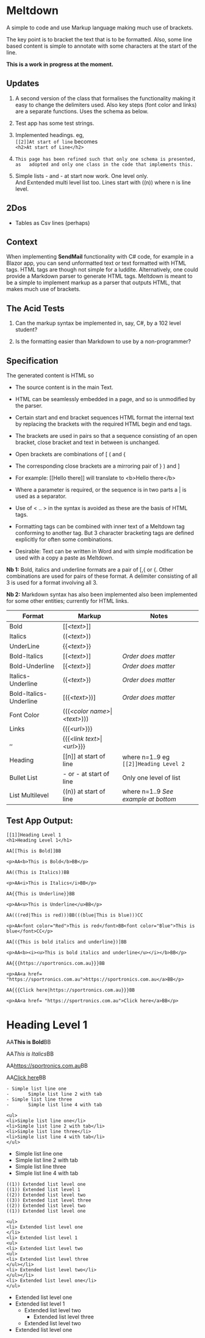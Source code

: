 # Meltdown

A simple to code and use Markup language making much use of brackets.

The key point is to bracket the text that is to be formatted. Also, some line
based content is simple to annotate with some characters at the start of the
line.

**This is a work in progress at the moment.**

## Updates

1.  A second version of the class that formalises the functionality making it  
    easy to change the delimiters used. Also key steps (font color and links)  
    are a separate functions. Uses the schema as below.

2.  Test app has some test strings.

3.  Implemented headings. eg,   
    `[[2]]At start of line` becomes  
    `<h2>At start of Line</h2>`

4.  `This page has been refined such that only one schema is presented, as  
    adopted and only one class in the code that implements this.`
    
5.  Simple lists -<space> and -<tab> at start now work. One level only.  
    And Exntended multi level list too. Lines start with ((n)) where n is line level.

## 2Dos
-   Tables as Csv lines (perhaps)

## Context

When implementing **SendMail** functionality with C\# code, for example in a
Blazor app, you can send unformatted text or text formatted with HTML tags. HTML
tags are though not simple for a luddite. Alternatively, one could provide a
Markdown parser to generate HTML tags. Meltdown is meant to be a simple to
implement markup as a parser that outputs HTML, that makes much use of brackets.

## The Acid Tests

1.  Can the markup syntax be implemented in, say, C\#, by a 102 level student?

2.  Is the formatting easier than Markdown to use by a non-programmer?

## Specification

The generated content is HTML so

-   The source content is in the main Text.

-   HTML can be seamlessly embedded in a page, and so is unmodified by the
    parser.

-   Certain start and end bracket sequences HTML format the internal text by
    replacing the brackets with the required HTML begin and end tags.

-   The brackets are used in pairs so that a sequence consisting of an open
    bracket, close bracket and text in between is unchanged.

-   Open brackets are combinations of [ ( and {

-   The corresponding close brackets are a mirroring pair of } ) and ]

-   For example: [[Hello there]] will translate to \<b\>Hello there\</b\>

-   Where a parameter is required, or the sequence is in two parts a \| is used
    as a separator.

-   Use of \< .. \> in the syntax is avoided as these are the basis of HTML
    tags.

-   Formatting tags can be combined with inner text of a Meltdown tag conforming
    to another tag. But 3 character bracketing tags are defined explicitly for
    often some combinations.

-   Desirable: Text can be written in Word and with simple modification be used
    with a copy a paste as Meltdown.

**Nb 1:** Bold, italics and underline formats are a pair of [,{ or {. Other
combinations are used for pairs of these format. A delimiter consisting of all 3
is used for a format involving all 3.

**Nb 2:** Markdown syntax has also been implemented also been implemented for
some other entities; currently for HTML links.[](*%3curl%3e*)

| Format                 | Markup                             | Notes                                                          |
|------------------------|------------------------------------|----------------------------------------------------------------|
| Bold                   | [[*\<text\>*]]                     |                                                                |
| Italics                | ((*\<text\>*))                     |                                                                |
| UnderLine              | {{*\<text\>*}}                     |                                                                |
| Bold-Italics           | [(*\<text\>*)]                     | *Order does matter*                                            |
| Bold-Underline         | [{*\<text\>*}]                     | *Order does matter*                                            |
| Italics-Underline      | ({*\<text\>*})                     | *Order does matter*                                            |
| Bold-Italics-Underline | [({*\<text\>*})]                   | *Order does matter*                                            |
| Font Color             | (((*\<color name\>*\|*\<text\>*))) |                                                                |
| Links                  | {{{*\<url\>*}}}                    |                                                                |
| ,,                     | {{{*\<link text\>*\|*\<url\>*}}}   |                                                                |
| Heading                | [[n]] at start of line             |  where n=1..9 eg ```[[2]]Heading Level 2```                    |
| Bullet List            | -<space> or -<tab> at start of line| Only one level of list                                         |
| List Multilevel        | ((n)) at start of line             | where n=1..9   _See example at bottom_                         |

## Test App Output:

```
[[1]]Heading Level 1
<h1>Heading Level 1</h1>

AA[[This is Bold]]BB

<p>AA<b>This is Bold</b>BB</p>

AA((This is Italics))BB

<p>AA<i>This is Italics</i>BB</p>

AA{{This is Underline}}BB

<p>AA<u>This is Underline</u>BB</p>

AA(((red|This is red)))BB(((blue|This is blue)))CC

<p>AA<font color="Red">This is red</font>BB<font color="Blue">This is blue</font>CC</p>

AA[({This is bold italics and underline})]BB

<p>AA<b><i><u>This is bold italics and underline</u></i></b>BB</p>

AA{{{https://sportronics.com.au}}}BB

<p>AA<a href= "https://sportronics.com.au">https://sportronics.com.au</a>BB</p>

AA{{{Click here|https://sportronics.com.au}}}BB

<p>AA<a href= "https://sportronics.com.au">Click here</a>BB</p>
```

<h1>Heading Level 1</h1>

<p>AA<b>This is Bold</b>BB</p>

<p>AA<i>This is Italics</i>BB</p>

<p>AA<a href= "https://sportronics.com.au">https://sportronics.com.au</a>BB</p>

<p>AA<a href= "https://sportronics.com.au">Click here</a>BB</p>

```
- Simple list line one
-       Simple list line 2 with tab
- Simple list line three
-       Simple list line 4 with tab

<ul>
<li>Simple list line one</li>
<li>Simple list line 2 with tab</li>
<li>Simple list line three</li>
<li>Simple list line 4 with tab</li>
</ul>
```
<ul>
<li>Simple list line one</li>
<li>Simple list line 2 with tab</li>
<li>Simple list line three</li>
<li>Simple list line 4 with tab</li>
</ul>

```
((1)) Extended list level one
((1)) Extended list level 1
((2)) Extended list level two
((3)) Extended list level three
((2)) Extended list level two
((1)) Extended list level one

<ul>
<li> Extended list level one
</li>
<li> Extended list level 1
<ul>
<li> Extended list level two
<ul>
<li> Extended list level three
</ul></li>
<li> Extended list level two</li>
</ul></li>
<li> Extended list level one</li>
</ul>
```
<ul>
<li> Extended list level one
</li>
<li> Extended list level 1
<ul>
<li> Extended list level two
<ul>
<li> Extended list level three
</ul></li>
<li> Extended list level two</li>
</ul></li>
<li> Extended list level one</li>
</ul>
